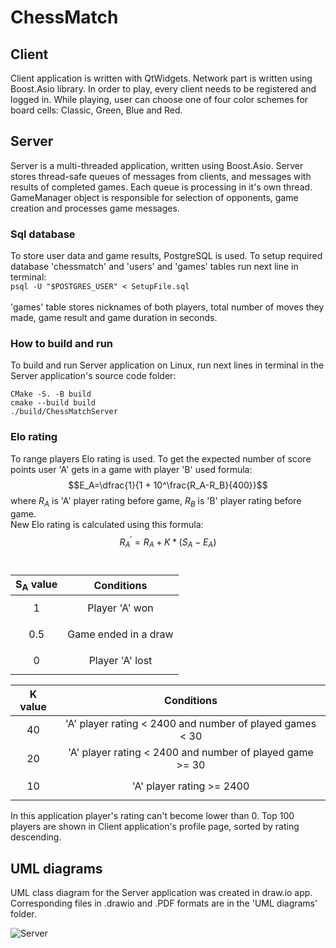 # ChessMatch
## Client 
Client application is written with QtWidgets. Network part is written using Boost.Asio library. In order to play, every client needs to be registered and logged in. While playing, user can choose one of four color schemes for board cells: Classic, Green, Blue and Red.

## Server
Server is a multi-threaded application, written using Boost.Asio. Server stores thread-safe queues of messages from clients, and messages with results of completed games. Each queue is processing in it's own thread. GameManager object is responsible for selection of opponents, game creation and processes game messages.

### Sql database
To store user data and game results, PostgreSQL is used. To setup required database 'chessmatch' and 'users' and 'games' tables run next line in terminal:
<br />``` psql -U "$POSTGRES_USER" < SetupFile.sql ```<br /> <br />
'games' table stores nicknames of both players, total number of moves they made, game result and game duration in seconds.
### How to build and run
To build and run Server application on Linux, run next lines in terminal in the Server application's source code folder:
```
CMake -S. -B build 
cmake --build build
./build/ChessMatchServer
```

### Elo rating
To range players Elo rating is used. To get the expected number of score points user 'A' gets in a game with player 'B' used formula: $$E_A=\dfrac{1}{1 + 10^\frac{R_A-R_B}{400}}$$ 
where $R_A$ is 'A' player rating before game, $R_B$ is 'B' player rating before game.</br >
New Elo rating is calculated using this formula: $$R_A^\prime=R_A+K*(S_A-E_A)$$
<br />

| $\mathbf{S_A}$ value | Conditions |
| :---: | :---: |
| $$1$$ | Player 'A' won |
| $$0.5$$ | Game ended in a draw |
| $$0$$ | Player 'A' lost |

| $\mathbf{K}$ value | Conditions |
| :---: | :---: |
| $$40$$ | 'A' player rating < 2400 and number of played games < 30 |
| $$20$$ | 'A' player rating < 2400 and number of played game >= 30 |
| $$10$$ | 'A' player rating >= 2400 |

In this application player's rating can't become lower than 0. Top 100 players are shown in Client application's profile page, sorted by rating descending.

## UML diagrams 
UML class diagram for the Server application was created in draw.io app. Corresponding files in .drawio and .PDF formats are in the 'UML diagrams' folder.

![Server](https://github.com/EL96cpp/ChessMatch/assets/120955824/896befb4-5f36-473e-b6e5-bef47eba3e06)


